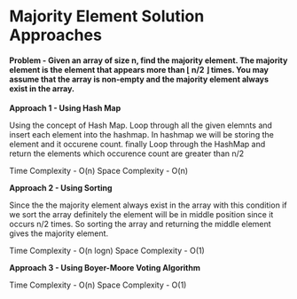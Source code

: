 # Majority Element Solution Approaches

#### Problem - Given an array of size n, find the majority element. The majority element is the element that appears more than ⌊ n/2 ⌋ times. You may assume that the array is non-empty and the majority element always exist in the array. <br>

<b>Approach 1 - Using Hash Map</b>

Using the concept of Hash Map. 
Loop through all the given elemnts and insert each element into the hashmap. In hashmap we will be storing the element and it occurene count. finally Loop through the HashMap and return the elements which occurence count are greater than n/2

Time Complexity - O(n)
Space Complexity - O(n)

<b>Approach 2 - Using Sorting</b>

Since the the majority element always exist in the array with this condition if we sort the array definitely the element will be in middle position since it occurs n/2 times. So sorting the array and returning the middle element gives the majority element.

Time Complexity - O(n logn)
Space Complexity - O(1)

<b>Approach 3 - Using Boyer-Moore Voting Algorithm</b>

Time Complexity - O(n)
Space Complexity - O(1)
